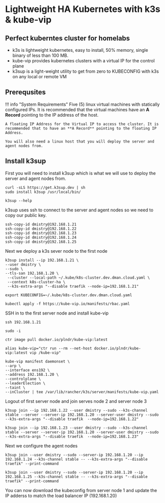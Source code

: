 # Lightweight HA Kubernetes with k3s & kube-vip
## Perfect kuberntes cluster for homelabs

- k3s is lightweight kubernetes, easy to install, 50% memory, single binary of less than 100 MB.  
- kube-vip provides kubernetes clusters with a virtual IP for the control plane  
- k3sup is a light-weight utility to get from zero to KUBECONFIG with k3s on any local or remote VM
## Prerequsites

!!! info "System Requirements"
    Five (5) linux virtual machines with statically configured IPs. It is recommended that the virtual machines have an **A Record** pointing to the IP address of the host.  
      
    A floating IP Address for the Virtual IP to access the cluster. It is recommended that to have an **A Record** pointing to the floating IP Address.

    You will also need a linux host that you will deploy the server and agent nodes from.

## Install k3sup
First you will need to install k3sup which is what we will use to deploy the server and agent nodes from.

``` shell title="Install k3sup"
curl -sLS https://get.k3sup.dev | sh
sudo install k3sup /usr/local/bin/

k3sup --help
```
k3sup uses ssh to connect to the server and agent nodes so we need to copy our public key.

``` shell title="copy ssh key to all nodes"
ssh-copy-id dmistry@192.168.1.21  
ssh-copy-id dmistry@192.168.1.22  
ssh-copy-id dmistry@192.168.1.23  
ssh-copy-id dmistry@192.168.1.24  
ssh-copy-id dmistry@192.168.1.25  
```

Next we deploy a k3s sever node to the first node

``` shell linenums="1"
k3sup install --ip 192.168.1.21 \
--user dmistry \
--sudo \
--tls-san 192.168.1.20 \
 --cluster --local-path ~/.kube/k8s-cluster.dev.dman.cloud.yaml \
 --context k8s-cluster-ha \
 --k3s-extra-args "--disable traefik --node-ip=192.168.1.21"
```
``` shell
export KUBECONFIG=~/.kube/k8s-cluster.dev.dman.cloud.yaml
```

``` shell
kubectl apply -f https://kube-vip.io/manifests/rbac.yaml 
```
SSH in to the first server node and install kube-vip
``` shell
ssh 192.168.1.21
```
``` shell
sudo -i
```
``` shell
ctr image pull docker.io/plndr/kube-vip:latest
```
``` shell
alias kube-vip="ctr run --rm --net-host docker.io/plndr/kube-vip:latest vip /kube-vip"
```
``` shell linenums="1"
kube-vip manifest daemonset \
--arp \
--interface ens192 \
--address 192.168.1.20 \
--controlplane \
--leaderElection \
--taint \
--inCluster | tee /var/lib/rancher/k3s/server/manifests/kube-vip.yaml
```
Logout of first server node and join serves node 2 and server node 3

``` shell title="Server Node 2"
k3sup join --ip 192.168.1.22 --user dmistry --sudo --k3s-channel stable --server --server-ip 192.168.1.20 --server-user dmistry --sudo --k3s-extra-args "--disable traefik  --node-ip=192.168.1.22"
```
``` shell title="Server Node 3"
k3sup join --ip 192.168.1.23 --user dmistry --sudo --k3s-channel stable --server --server-ip 192.168.1.20 --server-user dmistry --sudo --k3s-extra-args "--disable traefik  --node-ip=192.168.1.23"
```
Next we configure the agent nodes
``` shell title="Agent Node 2"
k3sup join --user dmistry --sudo --server-ip 192.168.1.20 --ip 192.168.1.24 --k3s-channel stable -- --k3s-extra-args "--disable traefik" --print-command
```
``` shell title="Agent Node 2"
k3sup join --user dmistry --sudo --server-ip 192.168.1.20 --ip 192.168.1.25 --k3s-channel stable -- --k3s-extra-args "--disable traefik" --print-command
```

You can now download the kubeconfig from server node 1 and update the IP adderss to match the load balancer IP (192.168.1.20)





